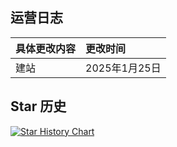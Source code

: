 ## 运营日志
|具体更改内容|更改时间|
|:-|:-|
|建站|2025年1月25日|

## Star 历史
[![Star History Chart](https://api.star-history.com/svg?repos=Zmh20121211/21306.top&type=Date)](https://www.star-history.com/#Zmh20121211/21306.top&Date)
